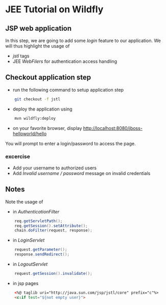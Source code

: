 # JEE Tutorial on Wildfly

## JSP web application
In this step, we are going to add some _login_ feature to our application. We will thus highlight the usage of 
- _jstl_ tags
- JEE _WebFilers_ for authentication access handling 

## Checkout application step
* run the following command to setup application step
```sh
	git checkout -f jstl
```
* deploy the application using
```sh
	mvn wildfly:deploy
```
* on your favorite browser, display [http://localhost:8080/jboss-helloworld/hello](http://localhost:8080/jboss-helloworld/hello)

You will prompt to enter a login/password to access the page.

### excercise
* Add your username to authorized users
* Add _Invalid username / password_ message on invalid credentials

## Notes
Note the usage of

* in _AuthenticationFilter_
```java
	req.getServletPath();
	req.getSession().setAttribute();
	chain.doFilter(request, response);
```
* in _LoginServlet_
```java
	request.getParameter();
	response.sendRedirect();
```
* in _LogoutServlet_
```java
	request.getSession().invalidate();	
```

* in jsp pages
```html
	<%@ taglib uri="http://java.sun.com/jsp/jstl/core" prefix="c"%>
	<c:if test="${not empty user}">
	
```
